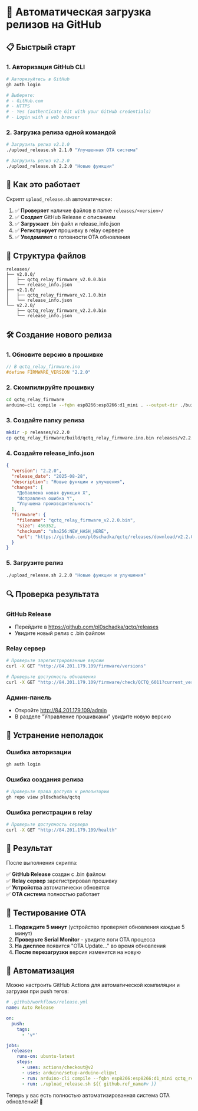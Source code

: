 # 🚀 Автоматическая загрузка релизов на GitHub

## 📋 Быстрый старт

### 1. Авторизация GitHub CLI

```bash
# Авторизуйтесь в GitHub
gh auth login

# Выберите:
# - GitHub.com
# - HTTPS
# - Yes (authenticate Git with your GitHub credentials)
# - Login with a web browser
```

### 2. Загрузка релиза одной командой

```bash
# Загрузить релиз v2.1.0
./upload_release.sh 2.1.0 "Улучшенная OTA система"

# Загрузить релиз v2.2.0
./upload_release.sh 2.2.0 "Новые функции"
```

## 🔧 Как это работает

Скрипт `upload_release.sh` автоматически:

1. ✅ **Проверяет** наличие файлов в папке `releases/<version>/`
2. ✅ **Создает** GitHub Release с описанием
3. ✅ **Загружает** .bin файл и release_info.json
4. ✅ **Регистрирует** прошивку в relay сервере
5. ✅ **Уведомляет** о готовности OTA обновления

## 📁 Структура файлов

```
releases/
├── v2.0.0/
│   ├── qctq_relay_firmware_v2.0.0.bin
│   └── release_info.json
├── v2.1.0/
│   ├── qctq_relay_firmware_v2.1.0.bin
│   └── release_info.json
└── v2.2.0/
    ├── qctq_relay_firmware_v2.2.0.bin
    └── release_info.json
```

## 🛠️ Создание нового релиза

### 1. Обновите версию в прошивке

```cpp
// В qctq_relay_firmware.ino
#define FIRMWARE_VERSION "2.2.0"
```

### 2. Скомпилируйте прошивку

```bash
cd qctq_relay_firmware
arduino-cli compile --fqbn esp8266:esp8266:d1_mini . --output-dir ./build
```

### 3. Создайте папку релиза

```bash
mkdir -p releases/v2.2.0
cp qctq_relay_firmware/build/qctq_relay_firmware.ino.bin releases/v2.2.0/qctq_relay_firmware_v2.2.0.bin
```

### 4. Создайте release_info.json

```json
{
  "version": "2.2.0",
  "release_date": "2025-08-28",
  "description": "Новые функции и улучшения",
  "changes": [
    "Добавлена новая функция X",
    "Исправлена ошибка Y",
    "Улучшена производительность"
  ],
  "firmware": {
    "filename": "qctq_relay_firmware_v2.2.0.bin",
    "size": 456352,
    "checksum": "sha256:NEW_HASH_HERE",
    "url": "https://github.com/pl0schadka/qctq/releases/download/v2.2.0/qctq_relay_firmware_v2.2.0.bin"
  }
}
```

### 5. Загрузите релиз

```bash
./upload_release.sh 2.2.0 "Новые функции и улучшения"
```

## 🔍 Проверка результата

### GitHub Release
- Перейдите в https://github.com/pl0schadka/qctq/releases
- Увидите новый релиз с .bin файлом

### Relay сервер
```bash
# Проверьте зарегистрированные версии
curl -X GET "http://84.201.179.109/firmware/versions"

# Проверьте доступность обновления
curl -X GET "http://84.201.179.109/firmware/check/QCTQ_6011?current_version=2.1.0"
```

### Админ-панель
- Откройте http://84.201.179.109/admin
- В разделе "Управление прошивками" увидите новую версию

## 🚨 Устранение неполадок

### Ошибка авторизации
```bash
gh auth login
```

### Ошибка создания релиза
```bash
# Проверьте права доступа к репозиторию
gh repo view pl0schadka/qctq
```

### Ошибка регистрации в relay
```bash
# Проверьте доступность сервера
curl -X GET "http://84.201.179.109/health"
```

## 🎯 Результат

После выполнения скрипта:

✅ **GitHub Release** создан с .bin файлом  
✅ **Relay сервер** зарегистрировал прошивку  
✅ **Устройства** автоматически обновятся  
✅ **OTA система** полностью работает  

## 📱 Тестирование OTA

1. **Подождите 5 минут** (устройство проверяет обновления каждые 5 минут)
2. **Проверьте Serial Monitor** - увидите логи OTA процесса
3. **На дисплее** появится "OTA Update..." во время обновления
4. **После перезагрузки** версия изменится на новую

## 🔄 Автоматизация

Можно настроить GitHub Actions для автоматической компиляции и загрузки при push тегов:

```yaml
# .github/workflows/release.yml
name: Auto Release

on:
  push:
    tags:
      - 'v*'

jobs:
  release:
    runs-on: ubuntu-latest
    steps:
      - uses: actions/checkout@v2
      - uses: arduino/setup-arduino-cli@v1
      - run: arduino-cli compile --fqbn esp8266:esp8266:d1_mini qctq_relay_firmware
      - run: ./upload_release.sh ${{ github.ref_name#v }}
```

Теперь у вас есть полностью автоматизированная система OTA обновлений! 🚀
